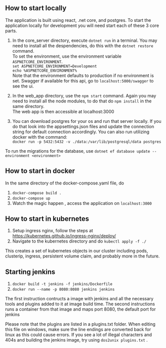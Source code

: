 
## How to start locally
The application is built using react, .net core, and postgres. To start the application locally for development you will need start each of these 3 core parts. 

1. In the core_server directory, execute `dotnet run` in a terminal. You may need to install all the despendencies, do this with the `dotnet restore` command.   
To set the environment, use the environment variable `ASPNETCORE_ENVIRONMENT`.   
`set ASPNETCORE_ENVIRONMENT=Development`   
`echo %ASPNETCORE_ENVIRONMENT%`    
Note that the environment defaults to production if no environment is set. 
Swagger if available for this api, go to `localhost:5000/swagger` to see the ui. 

2. In the web_app directory, use the `npm start` command. Again you may need to install all the node modules, to do that do `npm install` in the same directory.   
The web app is then accessible at localhost:3000
3. You can download postgres for your os and run that server locally. If you do that look into the appsettings.json files and update the connection string for default connection accordingly. 
You can also run utilizing docker with the command:   
 `docker run -p 5432:5432 -v ./data:/var/lib/postgresql/data postgres `

 To run the migrations for the database, use `dotnet ef database update --environment <environment>`


## How to start in docker
In the same directory of the docker-compose.yaml file, do
1. `docker-compose build .` 
2. `docker-compose up`    
3. Watch the magic happen , access the application on `localhost:3000`

## How to start in kubernetes
1. Setup ingress nginx, follow the steps at https://kubernetes.github.io/ingress-nginx/deploy/
2. Navigate to the kubernetes directory and do `kubectl apply -f ./`

This creates a set of kubernetes objects in our cluster including pods, clusterip, ingress, persistent volume claim, and probably more in the future. 


## Starting jenkins 
1. `docker build -t jenkins -f jenkins/Dockerfile`
2. `docker run --name -p 8080:8080 jenkins jenkins`

The first instruction contructs a image with jenkins and all the necessary tools and plugins added to it at image build time. 
The second instructions runs a container from that image and maps port 8080, the default port for jenkins

Please note that the plugins are listed in a plugins.txt folder. When editing this file on windows, make sure the line endings are converted back for linux as this could cause errors. 
If you see a lot of illegal characters and 404s and building the  jenkins image, try using `dos2unix plugins.txt` . 



